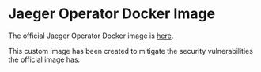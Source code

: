 # Jaeger Operator Docker Image

The official Jaeger Operator Docker image is [here](https://github.com/jaegertracing/jaeger-operator/blob/master/build/Dockerfile).

This custom image has been created to mitigate the security vulnerabilities the official image has.
